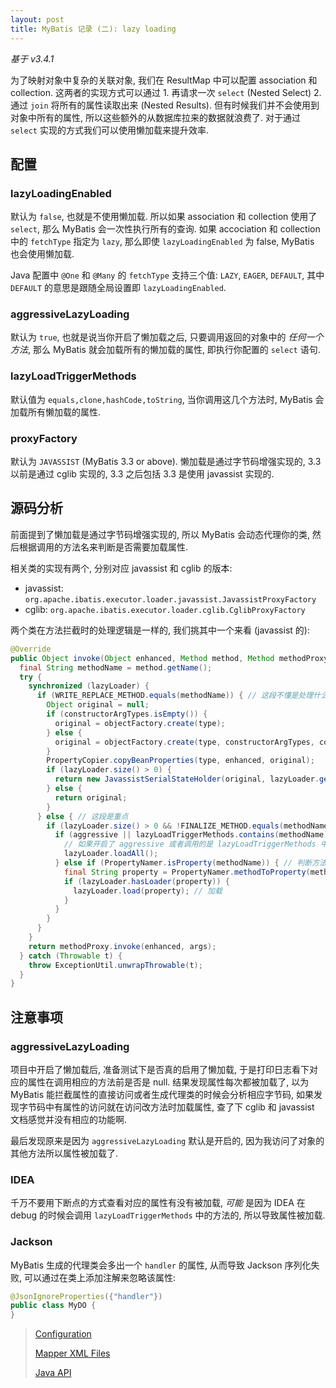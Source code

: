 ```yaml
---
layout: post
title: MyBatis 记录 (二): lazy loading
---
```


*基于 v3.4.1*

为了映射对象中复杂的关联对象, 我们在 ResultMap 中可以配置 association 和 collection.
这两者的实现方式可以通过 1. 再请求一次 `select` (Nested Select)
2. 通过 `join` 将所有的属性读取出来 (Nested Results). 
但有时候我们并不会使用到对象中所有的属性, 所以这些额外的从数据库拉来的数据就浪费了.
对于通过 `select` 实现的方式我们可以使用懒加载来提升效率.

## 配置

### lazyLoadingEnabled

默认为 `false`, 也就是不使用懒加载. 所以如果 association 和 collection 使用了 `select`,
那么 MyBatis 会一次性执行所有的查询. 如果 accociation 和 collection 中的 `fetchType`
指定为 `lazy`, 那么即使 `lazyLoadingEnabled` 为 false, MyBatis 也会使用懒加载.

Java 配置中 `@One` 和 `@Many` 的 `fetchType` 支持三个值: `LAZY`, `EAGER`, `DEFAULT`,
其中 `DEFAULT` 的意思是跟随全局设置即 `lazyLoadingEnabled`.

### aggressiveLazyLoading

默认为 `true`, 也就是说当你开启了懒加载之后, 只要调用返回的对象中的 *任何一个方法*,
那么 MyBatis 就会加载所有的懒加载的属性, 即执行你配置的 `select` 语句.

### lazyLoadTriggerMethods

默认值为 `equals,clone,hashCode,toString`, 当你调用这几个方法时, MyBatis 会加载所有懒加载的属性.

### proxyFactory

默认为 `JAVASSIST` (MyBatis 3.3 or above). 懒加载是通过字节码增强实现的, 3.3 以前是通过 cglib 实现的,
3.3 之后包括 3.3 是使用 javassist 实现的. 

## 源码分析

前面提到了懒加载是通过字节码增强实现的, 所以 MyBatis 会动态代理你的类, 
然后根据调用的方法名来判断是否需要加载属性.

相关类的实现有两个, 分别对应 javassist 和 cglib 的版本:

- javassist: `org.apache.ibatis.executor.loader.javassist.JavassistProxyFactory`
- cglib: `org.apache.ibatis.executor.loader.cglib.CglibProxyFactory`

两个类在方法拦截时的处理逻辑是一样的, 我们挑其中一个来看 (javassist 的):

```java
@Override
public Object invoke(Object enhanced, Method method, Method methodProxy, Object[] args) throws Throwable {
  final String methodName = method.getName();
  try {
    synchronized (lazyLoader) {
      if (WRITE_REPLACE_METHOD.equals(methodName)) { // 这段不懂是处理什么情况的, 没细看
        Object original = null;
        if (constructorArgTypes.isEmpty()) {
          original = objectFactory.create(type);
        } else {
          original = objectFactory.create(type, constructorArgTypes, constructorArgs);
        }
        PropertyCopier.copyBeanProperties(type, enhanced, original);
        if (lazyLoader.size() > 0) {
          return new JavassistSerialStateHolder(original, lazyLoader.getProperties(), objectFactory, constructorArgTypes, constructorArgs);
        } else {
          return original;
        }
      } else { // 这段是重点
        if (lazyLoader.size() > 0 && !FINALIZE_METHOD.equals(methodName)) {
          if (aggressive || lazyLoadTriggerMethods.contains(methodName)) { 
            // 如果开启了 aggressive 或者调用的是 lazyLoadTriggerMethods 中设置的方法, 则加载所有属性
            lazyLoader.loadAll();
          } else if (PropertyNamer.isProperty(methodName)) { // 判断方法是否是以 get, set, is 开头
            final String property = PropertyNamer.methodToProperty(methodName); // 方法名转换成属性名
            if (lazyLoader.hasLoader(property)) {
              lazyLoader.load(property); // 加载
            }
          }
        }
      }
    }
    return methodProxy.invoke(enhanced, args);
  } catch (Throwable t) {
    throw ExceptionUtil.unwrapThrowable(t);
  }
}
```

## 注意事项

### aggressiveLazyLoading

项目中开启了懒加载后, 准备测试下是否真的启用了懒加载, 于是打印日志看下对应的属性在调用相应的方法前是否是 null.
结果发现属性每次都被加载了, 以为 MyBatis 能拦截属性的直接访问或者生成代理类的时候会分析相应字节码,
如果发现字节码中有属性的访问就在访问改方法时加载属性, 查了下 cglib 和 javassist 文档感觉并没有相应的功能啊.

最后发现原来是因为 `aggressiveLazyLoading` 默认是开启的, 因为我访问了对象的其他方法所以属性被加载了.

### IDEA

千万不要用下断点的方式查看对应的属性有没有被加载, *可能* 是因为 IDEA 在 debug 的时候会调用 `lazyLoadTriggerMethods`
中的方法的, 所以导致属性被加载.

### Jackson

MyBatis 生成的代理类会多出一个 `handler` 的属性, 从而导致 Jackson 序列化失败, 
可以通过在类上添加注解来忽略该属性:

``` java
@JsonIgnoreProperties({"handler"})
public class MyDO {
}
```

> [Configuration](http://www.mybatis.org/mybatis-3/configuration.html)
>
> [Mapper XML Files](http://www.mybatis.org/mybatis-3/sqlmap-xml.html)
>
> [Java API](http://www.mybatis.org/mybatis-3/java-api.html)
